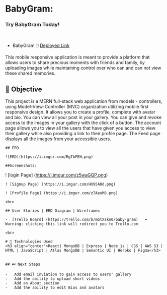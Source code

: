 # BabyGram:

### Try BabyGram  Today!

<br>

- BabyGram  🖱️ [Deployed Link](https://babygrams.herokuapp.com/) 




<p>This mobile responsive application is meant to provide a platform that allows users to share precious moments with friends and family, by  uploading images while maintaining control over who can and can not view these shared memories.
  
  ## 🎯 Objective 
  
  <p>This project is a MERN full-stack web application from models - controllers, using Model-View-Controller (MVC) organization utilizing moblie first responsive design. It allows you to create a profile, complete with avatar and bio. You can view all your post in your gallery. You can give and revoke access to the images in your gallery with the click of a button. The account page allows you to view all the users that have given you access to view their gallery while also providing a link to their profile page. The Feed page displays all the images from your accessible users.
    
    ## ERD
    
    ![ERD](https://i.imgur.com/RgTbFEH.png)
    
    ##Screenshots:
    
   ! [login Page] (https://i.imgur.com/z5waGQP.png)
    
    ! [Signup Page] (https://i.imgur.com/HX95A0d.png)
    
    ! [Profile Page] (https://i.imgur.com/zTAeuM8.png)
    
    <br>
    
    ## User Stories | ERD Diagram | Wireframes 
    
    -  [Trello Board] (https://trello.com/b/mGtXskn0/baby-gram)   ⬅️ Warning: clicking this link will redirect you to Trello.com
    
    <br>
    
    # 💾 Technologies Used
    <h3 align="center">React| MongoDB | Express | Node.js | CSS | AWS S3 | HTML | JavaSCript | Atlas MongoDB | Semantic UI | Heroko | Figma</h3>
   
    
    ## ⏭️ Next Steps 
    
    -   Add email inviation to gain access to users' gallery
    -   Add the ability to upload short videos
    -   Add an About section
    -   Add the ability to edit Bios and avatars
